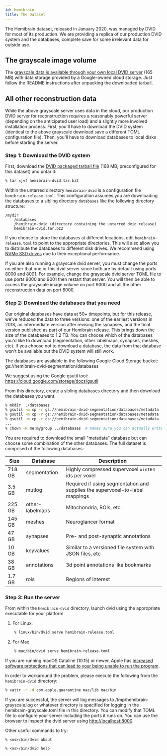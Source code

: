 ```yaml
---
id: hemibrain
title: The Dataset
---
```


The Hemibrain dataset, released in January 2020, was managed by DVID for most of its
production. We are providing a replica of our production DVID system and the
databases, complete save for some irrelevant data for outside use.  

## The grayscale image volume

The [grayscale data is available through your own local DVID server](https://storage.cloud.google.com/hemibrain-release/hemibrain-grayscale.tar.bz2)
(165 MB) with data storage provided by a Google-owned cloud storage.  Just follow the README instructions after unpacking the
downloaded tarball.

## All other reconstruction data

While the above grayscale server uses data in the cloud, our production
DVID server for reconstruction requires a reasonably powerful server
(depending on the anticipated user load) and a slightly more involved installation process.
First, you'll have to download the DVID system (identical to the above grayscale
download save a different TOML configuration file).
Then, you'll have to download databases to local disks before starting the server.

### Step 1: Download the DVID system

First, download the [DVID packaged tarball file](https://storage.cloud.google.com/hemibrain-dvid-segmentation/hemibrain-dvid.tar.bz2)
(168 MB, preconfigured for this dataset) and untar it:

```bash
% tar xjvf hemibrain-dvid.tar.bz2
```

Within the untarred directory `hemibrain-dvid` is a configuration file 
`hemibrain-release.toml`.  This configuration assumes you are
downloading the databases to a sibling directory `databases` like
the following directory structure:
```
/mydir
    /databases
    /hemibrain-dvid (directory containing the untarred dvid release)
    hemibrain-dvid.tar.bz2
```

If you choose to store the databases at different locations, edit
`hemibrain-release.toml` to point to the appropriate directories.  This
will also allow you to distribute the databases to different disk drives.
We recommend using [NVMe SSD drives](https://www.enterprisestorageforum.com/storage-hardware/nvme-5-key-facts-about-nonvolatile-memory-express.html) 
due to their exceptional performance.

If you are also running a grayscale dvid server, you must change the ports
on either that one or this dvid server since both are by default using ports
8000 and 8001.  For example, change the grayscale dvid server TOML file to
use ports 9000 and 9001 then restart that server.  You will then be able 
to access the grayscale image volume on port 9000 and all the other
reconstruction data on port 8000.

### Step 2: Download the databases that you need

Our original databases have data at 50+ timepoints, but for this release, we've reduced the
data to three versions: one of the earliest versions in 2018, an intermediate version
after revising the synapses, and the final version published as
part of our Hemibrain release.  This brings down the size of the databases to 1.2 TB.
You can choose which of the databases you'd like to download (segmentation,
other labelmaps, synapses, meshes, etc).  If you choose not to download a database, the
data from that database won't be available but the DVID system will still work.

The databases are available in the following Google Cloud Storage bucket:
gs://hemibrain-dvid-segmentation/databases

We suggest using the Google gsutil tool:
https://cloud.google.com/storage/docs/gsutil

From this directory, create a sibling databases directory and then download the
databases you want.
```bash
% mkdir ../databases 
% gsutil -m cp -r gs://hemibrain-dvid-segmentation/databases/metadata ../databases
% gsutil -m cp -r gs://hemibrain-dvid-segmentation/databases/metadata ../segmentation
% gsutil -m cp -r gs://hemibrain-dvid-segmentation/databases/metadata ../mutlog
...
% chown -R me:mygroup ../databases  # makes sure you can actually write to those DBs
```
You are required to download the small "metadata" database but can choose some 
combination of the other databases.  The full dataset is comprised of the following
databases:

|Size|Database|Description|
|------|--------------|---|
|718 GB|   segmentation|Highly compressed supervoxel `uint64` ids per voxel|
|3.5 GB|   mutlog|Required if using segmentation and supplies the supervoxel-to-label mappings|
|225 GB|   other-labelmaps|Mitochondria, ROIs, etc.|
|145 GB|   meshes | Neuroglancer format |
| 47 GB|   synapses| Pre- and post-synaptic annotations|
| 10 GB|   keyvalues| Similar to a versioned file system with JSON files, etc|
| 38 GB|   annotations| 3d point annotations like bookmarks|
|1.7 GB|   rois |Regions of Interest|

### Step 3: Run the server

From within the `hemibrain-dvid` directory, launch dvid using the appropriate
executable for your platform.

1) For Linux:

```bash
    % linux/bin/dvid serve hemibrain-release.toml
```

2) For Mac

```bash
    % mac/bin/dvid serve hemibrain-release.toml
```

If you are running macOS Cataline (10.15) or newer, Apple has [increased 
software protections that can lead to your being unable to run the program](https://developer.apple.com/news/?id=10032019a).

In order to workaround the problem, please execute the following
from the `hemibrain-dvid` directory:
```bash
% xattr -r -d com.apple.quarantine mac/lib mac/bin
```
If you are successful, the server will log messages to /tmp/hemibrain-grayscale.log
or whatever directory is specified for logging in the hemibrain-grayscale.toml
file in this directory.  You can modify that TOML file to configure
your server including the ports it runs on.  You can use the browser to 
inspect the dvid server using [http://localhost:8000](http://localhost:8000).

Other useful commands to try:

    % <os>/bin/dvid about
    
    % <os>/bin/dvid help